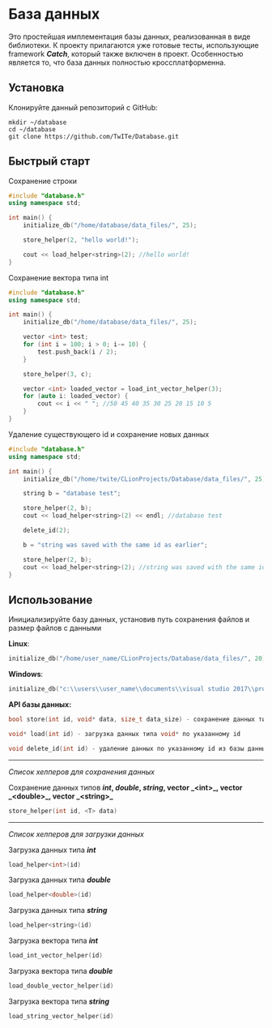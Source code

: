 # База данных

Это простейшая имплементация базы данных, реализованная в виде библиотеки.
К проекту прилагаются уже готовые тесты, использующие framework ***Catch***, который также включен в проект.
Особенностью является то, что база данных полностью кроссплатформенна.

## Установка

Клонируйте данный репозиторий с GitHub:

```
mkdir ~/database
cd ~/database
git clone https://github.com/TwITe/Database.git
```

## Быстрый старт

Сохранение строки
  ```c++
  #include "database.h"
  using namespace std;

  int main() {
      initialize_db("/home/database/data_files/", 25);

      store_helper(2, "hello world!");

      cout << load_helper<string>(2); //hello world!
  }
  ```

Сохранение вектора типа int
  ```c++
  #include "database.h"
  using namespace std;

  int main() {
      initialize_db("/home/database/data_files/", 25);

      vector <int> test;
      for (int i = 100; i > 0; i-= 10) {
          test.push_back(i / 2);
      }

      store_helper(3, c);

      vector <int> loaded_vector = load_int_vector_helper(3);
      for (auto i: loaded_vector) {
          cout << i << " "; //50 45 40 35 30 25 20 15 10 5
      }
  }
  ```

Удаление существующего id и сохранение новых данных

```c++
#include "database.h"
using namespace std;

int main() {
    initialize_db("/home/twite/CLionProjects/Database/data_files/", 25);

    string b = "database test";

    store_helper(2, b);
    cout << load_helper<string>(2) << endl; //database test

    delete_id(2);

    b = "string was saved with the same id as earlier";

    store_helper(2, b);
    cout << load_helper<string>(2); //string was saved with the same id as earlier
}
```

## Использование

Инициализируйте базу данных, установив путь сохранения файлов и размер файлов с данными

 **Linux**:
 ```c++
 initialize_db("/home/user_name/CLionProjects/Database/data_files/", 20)
 ```
 **Windows**:
  ```c++
  initialize_db("c:\\users\\user_name\\documents\\visual studio 2017\\projects\\database\\data_files\\", 20)
  ```

**API базы данных:**

  ```c++
  bool store(int id, void* data, size_t data_size) - сохранение данных типа void*
  ```
   ```c++
 void* load(int id) - загрузка данных типа void* по указанному id
```
  ```c++
  void delete_id(int id) - удаление данных по указанному id из базы данных
  ```

---

*Список хелперов для сохранения данных*

Сохранение данных типов **_int_, _double_, _string_, vector _\<int>\_, vector _\<double>\_, vector _\<string>\_**
```c++
store_helper(int id, <T> data)
```

---

*Список хелперов для загрузки данных*

Загрузка данных типа ***int***
 ```c++
load_helper<int>(id)
```

Загрузка данных типа ***double***
 ```c++
load_helper<double>(id)
```

Загрузка данных типа ***string***
 ```c++
load_helper<string>(id)
```

Загрузка вектора типа ***int***
 ```c++
load_int_vector_helper(id)
```

Загрузка вектора типа ***double***
 ```c++
load_double_vector_helper(id)
```

Загрузка вектора типа ***string***
 ```c++
load_string_vector_helper(id)
```